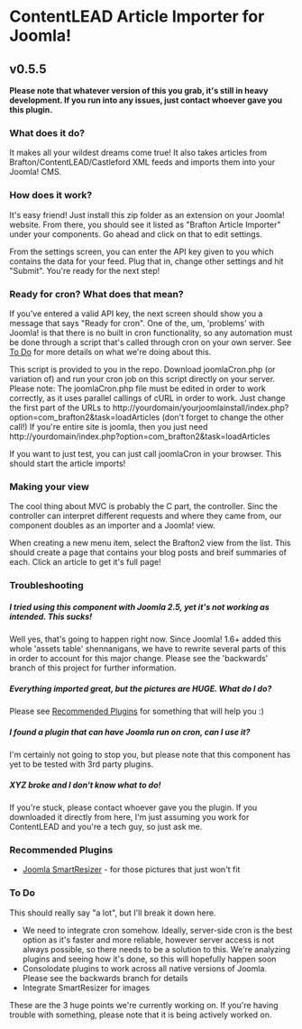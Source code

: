 <h1> ContentLEAD Article Importer for Joomla! </h1>
<h2>v0.5.5</h2>
<p><b> Please note that whatever version of this you grab, it's still in heavy development.  If you run into any issues, just contact whoever gave you this plugin.</b></p>

<h3> What does it do? </h3>
<p> It makes all your wildest dreams come true!  It also takes articles from Brafton/ContentLEAD/Castleford XML feeds and imports them into your Joomla! CMS.</p>

<h3> How does it work? </h3>
<p> It's easy friend!  Just install this zip folder as an extension on your Joomla! website.  From there, you should see it listed as "Brafton Article Importer"
under your components.  Go ahead and click on that to edit settings.</p>
<p> From the settings screen, you can enter the API key given to you which contains the data for your feed.  Plug that in, change other settings and hit "Submit".  
You're ready for the next step! </p>

<h3> Ready for cron? What does that mean? </h3>
<p> If you've entered a valid API key, the next screen should show you a message that says "Ready for cron".  One of the, um, 'problems' with Joomla! is that there
is no built in cron functionality, so any automation must be done through a script that's called through cron on your own server. 
See <a href="#to-do">To Do</a> for more details on what we're doing about this.</p>
<p> This script is provided to you in the repo.  Download joomlaCron.php (or variation of) and run your cron job on this script directly on your server.  Please note:
The joomlaCron.php file must be edited in order to work correctly, as it uses parallel callings of cURL in order to work.  Just change the first part of the URLs to
http://yourdomain/yourjoomlainstall/index.php?option=com_brafton2&task=loadArticles (don't forget to change the other call!)
If you're entire site is joomla, then you just need http://yourdomain/index.php?option=com_brafton2&task=loadArticles</p>
<p> If you want to just test, you can just call joomlaCron in your browser.  This should start the article imports! </p>
<h3> Making your view </h3>
<p> The cool thing about MVC is probably the C part, the controller.  Sinc the controller can interpret different requests and where they came from, 
our component doubles as an importer and a Joomla! view. </p>
<p> When creating a new menu item, select the Brafton2 view from the list.  This should create a page that contains your blog posts and breif summaries of each.
Click an article to get it's full page!</p>

<h3> Troubleshooting </h3>
<h5> I tried using this component with Joomla 2.5, yet it's not working as intended.  This sucks!</h5>
<p> Well yes, that's going to happen right now.  Since Joomla! 1.6+ added this whole 'assets table' shennanigans, we have to rewrite several parts of this in order to account
for this major change.  Please see the 'backwards' branch of this project for further information. </p>
<h5> Everything imported great, but the pictures are HUGE.  What do I do? </h5>
<p> Please see <a href="#recommended-plugins">Recommended Plugins</a> for something that will help you :) </p>
<h5> I found a plugin that can have Joomla run on cron, can I use it? </h5>
<p> I'm certainly not going to stop you, but please note that this component has yet to be tested with 3rd party plugins.</p>
<h5> XYZ broke and I don't know what to do! </h5>
<p> If you're stuck, please contact whoever gave you the plugin.  If you downloaded it directly from here, I'm just assuming you work for ContentLEAD and you're a tech guy, so 
just ask me. </p>

<h3>Recommended Plugins</h3>
<ul>
<li><a href="http://extensions.joomla.org/extensions/photos-a-images/images/articles-images/9982">Joomla SmartResizer</a> - for those pictures that just won't fit</li>
</ul>

<h3>To Do</h3>
<p> This should really say "a lot", but I'll break it down here.</p>
<ul>
<li> We need to integrate cron somehow.  Ideally, server-side cron is the best option as it's faster and more reliable, however server access is not always possible, so there needs to be a
solution to this.  We're analyzing plugins and seeing how it's done, so this will hopefully happen soon </li>
<li> Consolodate plugins to work across all native versions of Joomla.  Please see the backwards branch for details </li>
<li> Integrate SmartResizer for images </li>
</ul>
<p> These are the 3 huge points we're currently working on.  If you're having trouble with something, please note that it is being actively worked on.</p>